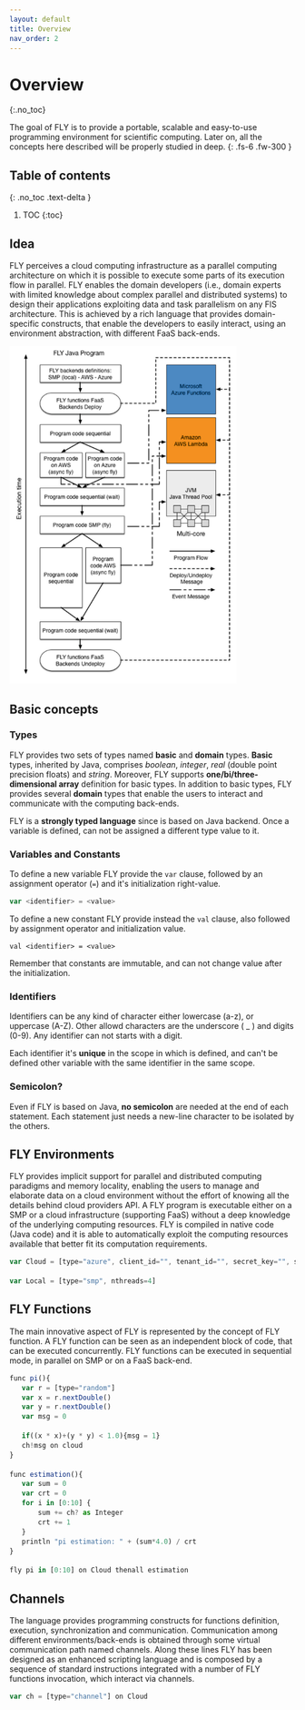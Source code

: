 ```yaml
---
layout: default
title: Overview
nav_order: 2
---
```


# Overview
{:.no_toc}

The goal of FLY is to provide a portable, scalable and easy-to-use programming environment for scientific computing.
Later on, all the concepts here described will be properly studied in deep.
{: .fs-6 .fw-300 }

## Table of contents
{: .no_toc .text-delta }

1. TOC 
{:toc}

## Idea

FLY perceives a cloud computing infrastructure as a
parallel computing architecture on which it is possible to execute some parts of its execution flow in parallel. FLY enables the domain developers (i.e., domain experts with
limited knowledge about complex parallel and distributed systems) to design their applications exploiting data and task parallelism on any FlS architecture. This is achieved
by a rich language that provides domain-specific constructs, that enable the developers
to easily interact, using an environment abstraction, with different FaaS back-ends.

<img src="../assets/img/workflow.png" width="400"/>

## Basic concepts

### Types

FLY provides two sets of types named __basic__ and __domain__ types. __Basic__ types, inherited
by Java, comprises _boolean_, _integer_, _real_ (double point precision floats) and _string_.
Moreover, FLY supports __one/bi/three-dimensional array__ definition for basic types. In
addition to basic types, FLY provides several __domain__ types that enable the users to
interact and communicate with the computing back-ends.

FLY is a __strongly typed language__ since is based on Java backend. Once a variable is defined, can not be assigned a different type value to it.

### Variables and Constants

To define a new variable FLY provide the `var` clause, followed by  an assignment operator (`=`) and it's initialization right-value.

```js
var <identifier> = <value>
```

To define a new constant FLY provide instead the `val` clause, also 
followed by assignment operator and initialization value.

```golang
val <identifier> = <value>
```
Remember that constants are immutable, and can not change value after the initialization.

### Identifiers
Identifiers can be any kind of character either lowercase (a-z), or uppercase (A-Z). Other allowd characters are the underscore ( _ ) and digits (0-9).
Any identifier can not starts with a digit.

Each identifier it's __unique__ in the scope in which is defined, and can't be defined other variable with the same identifier in the same scope.

### Semicolon?

Even if FLY is based on Java, __no semicolon__ are needed at the end of each statement. Each statement just needs a new-line character to be isolated by the others.

## FLY Environments

FLY provides implicit support for parallel and distributed computing paradigms and
memory locality, enabling the users to manage and elaborate data on a cloud environment without the effort of knowing all the details behind cloud providers API. A FLY
program is executable either on a SMP or a cloud infrastructure (supporting FaaS) without a deep knowledge of the underlying computing resources.
FLY is compiled in native code (Java code) and it is able to automatically exploit
the computing resources available that better fit its computation requirements.

```js
var Cloud = [type="azure", client_id="", tenant_id="", secret_key="", subscription_id="", region="West Europe", language="python", nthreads=10, seconds=300]

var Local = [type="smp", nthreads=4]
```

## FLY Functions

The main innovative aspect of FLY is represented by the concept of FLY function. A FLY
function can be seen as an independent block of code, that can be executed concurrently. FLY functions can be executed in sequential mode, in parallel on SMP or on a
FaaS back-end.

```js
func pi(){	
   var r = [type="random"]
   var x = r.nextDouble()
   var y = r.nextDouble()
   var msg = 0
 
   if((x * x)+(y * y) < 1.0){msg = 1}
   ch!msg on cloud
}

func estimation(){
   var sum = 0
   var crt = 0
   for i in [0:10] {
       sum += ch? as Integer
       crt += 1
   }
   println "pi estimation: " + (sum*4.0) / crt
}

fly pi in [0:10] on Cloud thenall estimation
```

## Channels

The language provides programming constructs for functions definition, execution, synchronization and communication. Communication among different
environments/back-ends is obtained through some virtual communication path named
channels. Along these lines FLY has been designed as an enhanced scripting language
and is composed by a sequence of standard instructions integrated with a number of
FLY functions invocation, which interact via channels.

```js
var ch = [type="channel"] on Cloud
```
